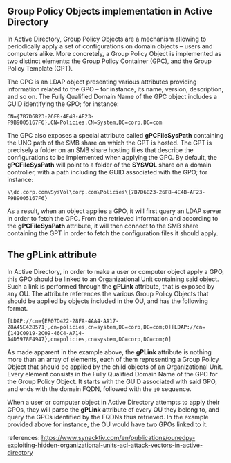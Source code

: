 ## Group Policy Objects implementation in Active Directory

In Active Directory, Group Policy Objects are a mechanism allowing to periodically apply a set of configurations on domain objects – users and computers alike. More concretely, a Group Policy Object is implemented as two distinct elements: the Group Policy Container (GPC), and the Group Policy Template (GPT).

The GPC is an LDAP object presenting various attributes providing information related to the GPO – for instance, its name, version, description, and so on. The Fully Qualified Domain Name of the GPC object includes a GUID identifying the GPO; for instance:

`CN={7B7D6B23-26F8-4E4B-AF23-F9B9005167F6},CN=Policies,CN=System,DC=corp,DC=com`

The GPC also exposes a special attribute called **gPCFileSysPath** containing the UNC path of the SMB share on which the GPT is hosted. The GPT is precisely a folder on an SMB share hosting files that describe the configurations to be implemented when applying the GPO. By default, the **gPCFileSysPath** will point to a folder of the **SYSVOL** share on a domain controller, with a path including the GUID associated with the GPO; for instance:

`\\dc.corp.com\SysVol\corp.com\Policies\{7B7D6B23-26F8-4E4B-AF23-F9B9005167F6}`

As a result, when an object applies a GPO, it will first query an LDAP server in order to fetch the GPC. From the retrieved information and according to the **gPCFileSysPath** attribute, it will then connect to the SMB share containing the GPT in order to fetch the configuration files it should apply.

## The gPLink attribute

In Active Directory, in order to make a user or computer object apply a GPO, this GPO should be linked to an Organizational Unit containing said object. Such a link is performed through the **gPLink** attribute, that is exposed by any OU. The attribute references the various Group Policy Objects that should be applied by objects included in the OU, and has the following format.

`[LDAP://cn={EF07D422-28FA-4AA4-AA17-28A45E428571},cn=policies,cn=system,DC=corp,DC=com;0][LDAP://cn={141C0919-2C09-46C4-A714-A4D5978F4947},cn=policies,cn=system,DC=corp,DC=com;0]`

As made apparent in the example above, the **gPLink** attribute is nothing more than an array of elements, each of them representing a Group Policy Object that should be applied by the child objects of an Organizational Unit. Every element consists in the Fully Qualified Domain Name of the GPC for the Group Policy Object. It starts with the GUID associated with said GPO, and ends with the domain FQDN, followed with the `;0` sequence.

When a user or computer object in Active Directory attempts to apply their GPOs, they will parse the **gPLink** attribute of every OU they belong to, and query the GPCs identified by the FQDNs thus retrieved. In the example provided above for instance, the OU would have two GPOs linked to it.



references: https://www.synacktiv.com/en/publications/ounedpy-exploiting-hidden-organizational-units-acl-attack-vectors-in-active-directory